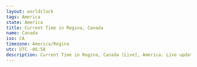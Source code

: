 ```yaml
---
layout: worldclock
tags: America
state: America
title: Current Time in Regina, Canada
name: Canada
iso: CA
timezone: America/Regina
utc: UTC -06:58
description: Current Time in Regina, Canada [Live], America. Live update now time in Regina, timezone America/Regina, UTC -06:58, Country ISO code & Current Local Time.
---
```


